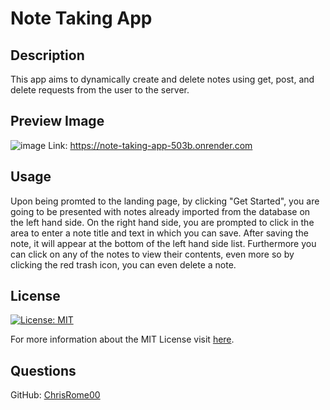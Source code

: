 # Note Taking App
## Description

This app aims to dynamically create and delete notes using get, post, and delete requests from the user to the server.

## Preview Image
![image](https://github.com/user-attachments/assets/5317c55b-be4f-43d0-ab78-089f32c5d35c)
Link: https://note-taking-app-503b.onrender.com

## Usage

Upon being promted to the landing page, by clicking "Get Started", you are going to be presented with notes already imported from the database on the left hand side. On the right hand side, you are prompted to click in the area to enter a note title and text in which you can save. After saving the note, it will appear at the bottom of the left hand side list. Furthermore you can click on any of the notes to view their contents, even more so by clicking the red trash icon, you can even delete a note.

## License

[![License: MIT](https://img.shields.io/badge/License-MIT-yellow.svg)](https://opensource.org/licenses/MIT)

For more information about the MIT License visit [here](https://opensource.org/licenses/MIT).

## Questions

GitHub: [ChrisRome00](https://github.com/ChrisRome00)

